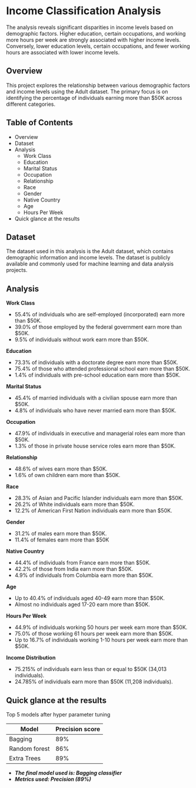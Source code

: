 # Income Classification Analysis

The analysis reveals significant disparities in income levels based on demographic factors. Higher education, certain occupations, and working more hours per week are strongly associated with higher income levels. Conversely, lower education levels, certain occupations, and fewer working hours are associated with lower income levels.

## Overview
This project explores the relationship between various demographic factors and income levels using the Adult dataset. The primary focus is on identifying the percentage of individuals earning more than $50K across different categories.

## Table of Contents
- Overview
- Dataset
- Analysis
  - Work Class
  - Education
  - Marital Status
  - Occupation
  - Relationship
  - Race
  - Gender
  - Native Country
  - Age
  - Hours Per Week
- Quick glance at the results

## Dataset
The dataset used in this analysis is the Adult dataset, which contains demographic information and income levels. The dataset is publicly available and commonly used for machine learning and data analysis projects.

## Analysis
**Work Class**

- 55.4% of individuals who are self-employed (incorporated) earn more than $50K.
- 39.0% of those employed by the federal government earn more than $50K.
- 9.5% of individuals without work earn more than $50K.

**Education**

- 73.3% of individuals with a doctorate degree earn more than $50K.
- 75.4% of those who attended professional school earn more than $50K.
- 1.4% of individuals with pre-school education earn more than $50K.

**Marital Status**

- 45.4% of married individuals with a civilian spouse earn more than $50K.
- 4.8% of individuals who have never married earn more than $50K.

**Occupation**

- 47.9% of individuals in executive and managerial roles earn more than $50K.
- 1.3% of those in private house service roles earn more than $50K.

**Relationship**

- 48.6% of wives earn more than $50K.
- 1.6% of own children earn more than $50K.

**Race**

- 28.3% of Asian and Pacific Islander individuals earn more than $50K.
- 26.2% of White individuals earn more than $50K.
- 12.2% of American First Nation individuals earn more than $50K.

**Gender**

- 31.2% of males earn more than $50K.
- 11.4% of females earn more than $50K

**Native Country**

- 44.4% of individuals from France earn more than $50K.
- 42.2% of those from India earn more than $50K.
- 4.9% of individuals from Columbia earn more than $50K.

**Age**

- Up to 40.4% of individuals aged 40-49 earn more than $50K.
- Almost no individuals aged 17-20 earn more than $50K.

**Hours Per Week**

- 44.9% of individuals working 50 hours per week earn more than $50K.
- 75.0% of those working 61 hours per week earn more than $50K.
- Up to 16.7% of individuals working 1-10 hours per week earn more than $50K.

**Income Distribution**

- 75.215% of individuals earn less than or equal to $50K (34,013 individuals).
- 24.785% of individuals earn more than $50K (11,208 individuals).

## Quick glance at the results

Top 5 models after hyper parameter tuning

| Model     	        | Precision score 	|
|-------------------	|------------------	|
| Bagging     	| 89% 	            |
| Random forest    	| 86% 	            |
| Extra Trees           	| 89% 	            |

- ***The final model used is: Bagging classifier***
- ***Metrics used: Precision (89%)***

